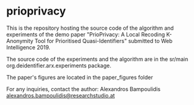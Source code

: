 # prioprivacy
This is the repository hosting the source code of the algorithm and experiments of the demo paper "PrioPrivacy: A Local Recoding K-Anonymity Tool for Prioritised Quasi-Identifiers" submitted to Web Intelligence 2019.

The source code of the experiments and the algorithm are in the sr/main org.deidentifier.arx.experiments package.

The paper's figures are located in the paper_figures folder

For any inquiries, contact the author:
Alexandros Bampoulidis
alexandros.bampoulidis@researchstudio.at
